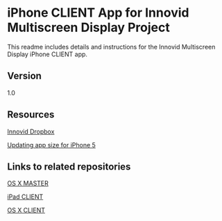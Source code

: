 iPhone CLIENT App for Innovid Multiscreen Display Project
============================

This readme includes details and instructions for the Innovid Multiscreen Display iPhone CLIENT app.
 
Version
----
1.0

Resources
----
[Innovid Dropbox]
 
[Updating app size for iPhone 5]

Links to related repositories
----
[OS X MASTER]
 
[iPad CLIENT]

[OS X CLIENT]

[OS X MASTER]: https://github.com/jdiedrick/innovidMultiscreenDisplayAppOSXMaster

[Innovid Dropbox]: https://www.dropbox.com/home/Innovid

[Updating app size for iPhone 5]: http://stackoverflow.com/questions/12612767/default-568h2x-png-for-iphone5

[iPad CLIENT]: https://github.com/jdiedrick/innovidMultiscreenDisplayAppiPadClient

[OS X CLIENT]: https://github.com/jdiedrick/innovidMultiscreenDisplayAppOSXClient
